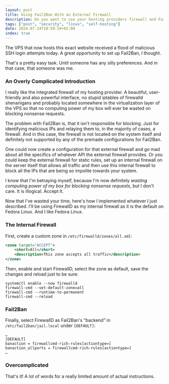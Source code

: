 ```yaml
---
layout: post
title: Using Fail2Ban With an External Firewall
description: Do you want to use your hosting providers firewall and Fail2Ban? Here's a simple solution.
tags: ["post", "security", "linux", "self-hosting"]
date: 2024-07-24T20:59:59+02:00
index: true
---
```


The VPS that now hosts this exact website received a flood of malicious SSH login attempts today. A great opportunity to set up Fail2Ban, I thought.

That's a pretty easy task. Until someone has any silly preferences. And in that case, that someone was me.

### An Overly Complicated Introduction

I really like the integrated firewall of my hosting provider. A beautiful, user-friendly and also powerful interface, no stupid iptables of firewalld shenanigans and probably located somewhere in the virtualization layer of the VPS so that no computing power of my box will ever be wasted on blocking nonsense requests.

The problem with Fail2Ban is, that it isn't responsible for blocking. Just for identifying malicious IPs and relaying them to, 
in the majority of cases, a firewall. And in this case, the firewall is not located on the system itself and definitely not supported by any of the premade configurations for Fail2Ban.

One could now create a configuration for that external firewall and go mad about all the specifics of whatever API the external firewall provides. Or you could keep the external firewall for static rules, set up an internal firewall on the server itself that allows all traffic and then use this internal firewall to block all the IPs that are being so impolite towards your system.

I know that I'm betraying myself, because I'm now definitely _wasting computing power of my box for blocking nonsense requests_, but I don't care. It is illogical. Accept it.

Now that I've wasted your time, here's how I implemented whatever I just described. I'll be using FirewallD as my internal firewall as it is the default on Fedora Linux. And I like Fedora Linux.

### The Internal Firewall

First, create a custom zone in `/etc/firewalld/zones/all.xml`:

```xml
<zone target="ACCEPT"> 
    <short>All</short> 
    <description>This zone accepts all traffic</description>
</zone>
```

Then, enable and start FirewallD, select the zone as default, save the changes and reload just to be sure:

```
systemctl enable --now firewalld
firewall-cmd --set-default-zone=all
firewall-cmd --runtime-to-permanent
firewall-cmd --reload
```

### Fail2Ban

Finally, select FirewallD as Fail2Ban's “backend” in `/etc/fail2ban/jail.local` under `[DEFAULT]`:

```
…
[DEFAULT]
banaction = firewallcmd-rich-rules[actiontype=]
banaction_allports = firewallcmd-rich-rules[actiontype=]
…
```

### Overcomplicated

That's it! A lot of words for a really limited amount of actual instructions.